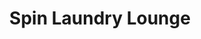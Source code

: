 ---
title: "Spin Laundry Lounge"
url: /portland/spin-laundry-lounge-north-fremont-street/
shop: Wäscherei
---